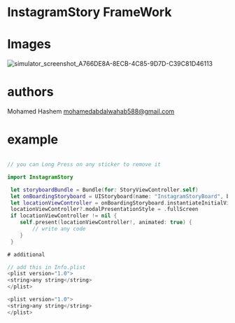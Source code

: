 # InstagramStory FrameWork


# Images
![simulator_screenshot_A766DE8A-8ECB-4C85-9D7D-C39C81D46113](https://user-images.githubusercontent.com/43496851/108180662-b92b4180-710f-11eb-86dd-fd33269a630d.png)

# authors     
 Mohamed Hashem mohamedabdalwahab588@gmail.com
 
# example
```swift

// you can Long Press on any sticker to remove it

import InstagramStory

 let storyboardBundle = Bundle(for: StoryViewController.self)
 let onBoardingStoryboard = UIStoryboard(name: "InstagramStoryBoard", bundle: storyboardBundle)
 let locationViewController = onBoardingStoryboard.instantiateInitialViewController()
 locationViewController?.modalPresentationStyle = .fullScreen
 if locationViewController != nil {
    self.present(locationViewController!, animated: true) {
        // write any code 
    }
 }

# additional

// add this in Info.plist
<plist version="1.0">
<string>any string</string>
</plist>

<plist version="1.0">
<string>any string</string>
</plist>

